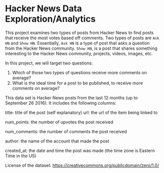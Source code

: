 # Hacker News Data Exploration/Analytics

This project examines two types of posts from Hacker News to find posts that receive the most votes based off comments. Two types of posts are `Ask HN` and `Show HN`. Essentially, `Ask HN` is a type of post that asks a question from the Hacker News community. `Show HN`, is a post that shares something interesting to the Hacker News community, projects, videos, images, etc. 

In this project, we will target two questions:
1) Which of those two types of questions receive more comments on average?
2) What is the ideal time for a post to be published, to receive more comments on average?


This data set is Hacker News posts from the last 12 months (up to September 26 2016).
It includes the following columns:

title: title of the post (self explanatory)
url: the url of the item being linked to

num_points: the number of upvotes the post received

num_comments: the number of comments the post received

author: the name of the account that made the post

created_at: the date and time the post was made (the time zone is Eastern Time in the US)

License of the dataset: https://creativecommons.org/publicdomain/zero/1.0/
